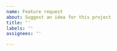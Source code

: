 ```yaml
---
name: Feature request
about: Suggest an idea for this project
title: ''
labels: ''
assignees: ''

---
```


<!-- Please provide explanation of why do you think this feature is necessary -->
